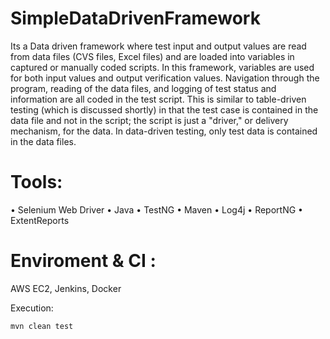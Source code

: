 # SimpleDataDrivenFramework
Its a Data driven framework where test input and output values are read from data files (CVS files, Excel files) and are loaded into variables in captured or manually coded scripts. In this framework, variables are used for both input values and output verification values. Navigation through the program, reading of the data files, and logging of test status and information are all coded in the test script. This is similar to table-driven testing (which is discussed shortly) in that the test case is contained in the data file and not in the script; the script is just a "driver," or delivery mechanism, for the data. In data-driven testing, only test data is contained in the data files.

# Tools:
• Selenium Web Driver
• Java
• TestNG
• Maven
• Log4j
• ReportNG
• ExtentReports

# Enviroment & CI :  
AWS EC2, Jenkins, Docker

Execution:

    mvn clean test
